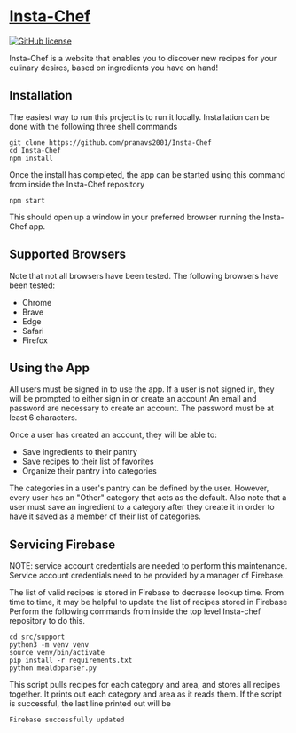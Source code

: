 # [Insta-Chef](http://insta-chef-ba8dc.web.app/) 

[![GitHub license](https://img.shields.io/badge/license-MIT-blue.svg)](https://github.com/pranavs2001/Insta-Chef/blob/main/LICENSE)

Insta-Chef is a website that enables you to discover new recipes for your culinary desires, based on ingredients you have on hand!

## Installation 
The easiest way to run this project is to run it locally. 
Installation can be done with the following three shell commands
```
git clone https://github.com/pranavs2001/Insta-Chef
cd Insta-Chef
npm install
```
Once the install has completed, the app can be started using this command from inside the 
Insta-Chef repository
```
npm start
```
This should open up a window in your preferred browser running the Insta-Chef app.

## Supported Browsers
Note that not all browsers have been tested. 
The following browsers have been tested:
- Chrome
- Brave
- Edge
- Safari
- Firefox

## Using the App
All users must be signed in to use the app. 
If a user is not signed in, they will be prompted to either sign in or create an account
An email and password are necessary to create an account. The password must be at least 6 characters.

Once a user has created an account, they will be able to:
- Save ingredients to their pantry
- Save recipes to their list of favorites
- Organize their pantry into categories

The categories in a user's pantry can be defined by the user. 
However, every user has an "Other" category that acts as the default.
Also note that a user must save an ingredient to a category after they create it 
in order to have it saved as a member of their list of categories.

## Servicing Firebase
NOTE: service account credentials are needed to perform this maintenance.
Service account credentials need to be provided by a manager of Firebase.

The list of valid recipes is stored in Firebase to decrease lookup time.
From time to time, it may be helpful to update the list of recipes stored in Firebase
Perform the following commands from inside the top level Insta-chef repository to do this.
```
cd src/support
python3 -m venv venv
source venv/bin/activate
pip install -r requirements.txt
python mealdbparser.py
```
This script pulls recipes for each category and area, and stores all recipes together.
It prints out each category and area as it reads them.
If the script is successful, the last line printed out will be 
```
Firebase successfully updated
```
